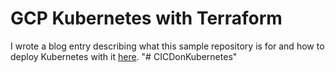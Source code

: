 # GCP Kubernetes with Terraform

I wrote a blog entry describing what this sample repository is for and how to deploy Kubernetes with it [here](http://blog.adron.me/articles/terraform-kubernetes-gcp/).
"# CICDonKubernetes" 
